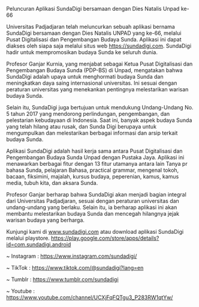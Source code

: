 Peluncuran Aplikasi SundaDigi bersamaan dengan Dies Natalis Unpad ke-66

Universitas Padjadjaran telah meluncurkan sebuah aplikasi bernama SundaDigi bersamaan dengan Dies Natalis UNPAD yang ke-66, melalui Pusat Digitalisasi dan Pengembangan Budaya Sunda. Aplikasi ini dapat diakses oleh siapa saja melalui situs web https://sundadigi.com. SundaDigi hadir untuk mempromosikan budaya Sunda ke seluruh dunia. 

Profesor Ganjar Kurnia, yang menjabat sebagai Ketua Pusat Digitalisasi dan Pengembangan Budaya Sunda (PDP-BS) di Unpad, mengatakan bahwa SundaDigi adalah upaya untuk menghormati budaya Sunda dan meningkatkan daya saing internasional universitas. Ini sesuai dengan peraturan universitas yang menekankan pentingnya melestarikan warisan budaya Sunda. 

Selain itu, SundaDigi juga bertujuan untuk mendukung Undang-Undang No. 5 tahun 2017 yang mendorong perlindungan, pengembangan, dan pelestarian kebudayaan di Indonesia. Saat ini, banyak aspek budaya Sunda yang telah hilang atau rusak, dan Sunda Digi berupaya untuk mengumpulkan dan melestarikan berbagai informasi dan arsip terkait budaya Sunda. 

Aplikasi SundaDigi adalah hasil kerja sama antara Pusat Digitalisasi dan Pengembangan Budaya Sunda Unpad dengan Pustaka Jaya. Aplikasi ini menawarkan berbagai fitur dengan 13 fitur utamanya antara lain Tanya pr bahasa Sunda, pelajaran Bahasa, practical grammar, mengenal tokoh, bacaan, fiksimini, majalah, kursus budaya, peperenian, kamus, kamus media, tubuh kita, dan aksara Sunda. 

Profesor Ganjar berharap bahwa SundaDigi akan menjadi bagian integral dari Universitas Padjadjaran, sesuai dengan peraturan universitas dan undang-undang yang berlaku. Selain itu, ia berharap aplikasi ini akan membantu melestarikan budaya Sunda dan mencegah hilangnya jejak warisan budaya yang berharga.

Kunjungi kami di www.sundadigi.com atau download aplikasi SundaDigi melalui playstore. https://play.google.com/store/apps/details?id=com.sundadigi.android 

~ Instagram : https://www.instagram.com/sundadigi/

~ TikTok : https://www.tiktok.com/@sundadigi?lang=en

~ Tumblr : https://www.tumblr.com/sundadigi

~ Youtube : https://www.youtube.com/channel/UCXjFqFQTgu3_P283RW1qtYw/ 
	
